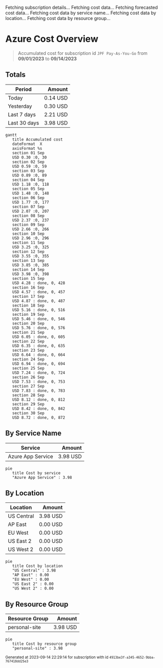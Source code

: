 Fetching subscription details...
Fetching cost data...
Fetching forecasted cost data...
Fetching cost data by service name...
Fetching cost data by location...
Fetching cost data by resource group...
# Azure Cost Overview

> Accumulated cost for subscription id `JPF Pay-As-You-Go` from **09/01/2023** to **09/14/2023**

## Totals

|Period|Amount|
|---|---:|
|Today|0.14 USD|
|Yesterday|0.30 USD|
|Last 7 days|2.21 USD|
|Last 30 days|3.98 USD|

```mermaid
gantt
   title Accumulated cost
   dateFormat  X
   axisFormat %s
   section 01 Sep
   USD 0.30 :0, 30
   section 02 Sep
   USD 0.59 :0, 59
   section 03 Sep
   USD 0.89 :0, 89
   section 04 Sep
   USD 1.18 :0, 118
   section 05 Sep
   USD 1.48 :0, 148
   section 06 Sep
   USD 1.77 :0, 177
   section 07 Sep
   USD 2.07 :0, 207
   section 08 Sep
   USD 2.37 :0, 237
   section 09 Sep
   USD 2.66 :0, 266
   section 10 Sep
   USD 2.96 :0, 296
   section 11 Sep
   USD 3.25 :0, 325
   section 12 Sep
   USD 3.55 :0, 355
   section 13 Sep
   USD 3.85 :0, 385
   section 14 Sep
   USD 3.98 :0, 398
   section 15 Sep
   USD 4.28 : done, 0, 428
   section 16 Sep
   USD 4.57 : done, 0, 457
   section 17 Sep
   USD 4.87 : done, 0, 487
   section 18 Sep
   USD 5.16 : done, 0, 516
   section 19 Sep
   USD 5.46 : done, 0, 546
   section 20 Sep
   USD 5.76 : done, 0, 576
   section 21 Sep
   USD 6.05 : done, 0, 605
   section 22 Sep
   USD 6.35 : done, 0, 635
   section 23 Sep
   USD 6.64 : done, 0, 664
   section 24 Sep
   USD 6.94 : done, 0, 694
   section 25 Sep
   USD 7.24 : done, 0, 724
   section 26 Sep
   USD 7.53 : done, 0, 753
   section 27 Sep
   USD 7.83 : done, 0, 783
   section 28 Sep
   USD 8.12 : done, 0, 812
   section 29 Sep
   USD 8.42 : done, 0, 842
   section 30 Sep
   USD 8.72 : done, 0, 872
```

## By Service Name

|Service|Amount|
|---|---:|
|Azure App Service|3.98 USD|

```mermaid
pie
   title Cost by service
   "Azure App Service" : 3.98
```

## By Location

|Location|Amount|
|---|---:|
|US Central|3.98 USD|
|AP East|0.00 USD|
|EU West|0.00 USD|
|US East 2|0.00 USD|
|US West 2|0.00 USD|

```mermaid
pie
   title Cost by location
   "US Central" : 3.98
   "AP East" : 0.00
   "EU West" : 0.00
   "US East 2" : 0.00
   "US West 2" : 0.00
```

## By Resource Group

|Resource Group|Amount|
|---|---:|
|personal-site|3.98 USD|

```mermaid
pie
   title Cost by resource group
   "personal-site" : 3.98
```

<sup>Generated at 2023-09-14 22:29:14 for subscription with id `4913be3f-a345-4652-9bba-767418dd25e3`</sup>
